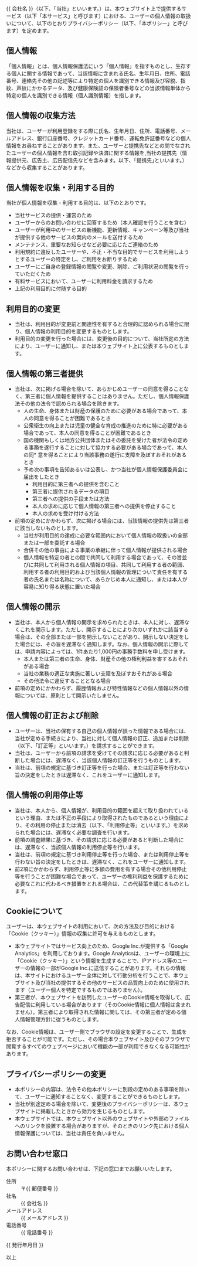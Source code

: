 {{ 会社名 }}（以下、「当社」といいます。）は、本ウェブサイト上で提供するサービス（以下「本サービス」と呼びます）における、ユーザーの個人情報の取扱いについて、以下のとおりプライバシーポリシー（以下、「本ポリシー」と呼びます）を定めます。

## 個人情報

「個人情報」とは、個人情報保護法にいう「個人情報」を指すものとし、生存する個人に関する情報であって、当該情報に含まれる氏名、生年月日、住所、電話番号、連絡先その他の記述等により特定の個人を識別できる情報及び容貌、指紋、声紋にかかるデータ、及び健康保険証の保険者番号などの当該情報単体から特定の個人を識別できる情報（個人識別情報）を指します。

## 個人情報の収集方法

当社は、ユーザーが利用登録をする際に氏名、生年月日、住所、電話番号、メールアドレス、銀行口座番号、クレジットカード番号、運転免許証番号などの個人情報をお尋ねすることがあります。また、ユーザーと提携先などとの間でなされたユーザーの個人情報を含む取引記録や決済に関する情報を,当社の提携先（情報提供元、広告主、広告配信先などを含みます。以下、｢提携先｣といいます。）などから収集することがあります。

## 個人情報を収集・利用する目的

当社が個人情報を収集・利用する目的は、以下のとおりです。

* 当社サービスの提供・運営のため
* ユーザーからのお問い合わせに回答するため（本人確認を行うことを含む）
* ユーザーが利用中のサービスの新機能、更新情報、キャンペーン等及び当社が提供する他のサービスの案内のメールを送付するため
* メンテナンス、重要なお知らせなど必要に応じたご連絡のため
* 利用規約に違反したユーザーや、不正・不当な目的でサービスを利用しようとするユーザーの特定をし、ご利用をお断りするため
* ユーザーにご自身の登録情報の閲覧や変更、削除、ご利用状況の閲覧を行っていただくため
* 有料サービスにおいて、ユーザーに利用料金を請求するため
* 上記の利用目的に付随する目的

## 利用目的の変更

* 当社は、利用目的が変更前と関連性を有すると合理的に認められる場合に限り、個人情報の利用目的を変更するものとします。
* 利用目的の変更を行った場合には、変更後の目的について、当社所定の方法により、ユーザーに通知し、または本ウェブサイト上に公表するものとします。

## 個人情報の第三者提供

* 当社は、次に掲げる場合を除いて、あらかじめユーザーの同意を得ることなく、第三者に個人情報を提供することはありません。ただし、個人情報保護法その他の法令で認められる場合を除きます。
    * 人の生命、身体または財産の保護のために必要がある場合であって、本人の同意を得ることが困難であるとき
    * 公衆衛生の向上または児童の健全な育成の推進のために特に必要がある場合であって、本人の同意を得ることが困難であるとき
    * 国の機関もしくは地方公共団体またはその委託を受けた者が法令の定める事務を遂行することに対して協力する必要がある場合であって、本人の同* 意を得ることにより当該事務の遂行に支障を及ぼすおそれがあるとき
    * 予め次の事項を告知あるいは公表し、かつ当社が個人情報保護委員会に届出をしたとき
        * 利用目的に第三者への提供を含むこと
        * 第三者に提供されるデータの項目
        * 第三者への提供の手段または方法
        * 本人の求めに応じて個人情報の第三者への提供を停止すること
        * 本人の求めを受け付ける方法
* 前項の定めにかかわらず、次に掲げる場合には、当該情報の提供先は第三者に該当しないものとします。
    * 当社が利用目的の達成に必要な範囲内において個人情報の取扱いの全部または一部を委託する場合
    * 合併その他の事由による事業の承継に伴って個人情報が提供される場合
    * 個人情報を特定の者との間で共同して利用する場合であって、その旨並びに共同して利用される個人情報の項目、共同して利用する者の範囲、利用する者の利用目的および当該個人情報の管理について責任を有する者の氏名または名称について、あらかじめ本人に通知し、または本人が容易に知り得る状態に置いた場合

## 個人情報の開示

* 当社は、本人から個人情報の開示を求められたときは、本人に対し、遅滞なくこれを開示します。ただし、開示することにより次のいずれかに該当する場合は、その全部または一部を開示しないことがあり、開示しない決定をした場合には、その旨を遅滞なく通知します。なお、個人情報の開示に際しては、申請内容によっては、1件あたり1,000円の事務手数料を申し受けます。
    * 本人または第三者の生命、身体、財産その他の権利利益を害するおそれがある場合
    * 当社の業務の適正な実施に著しい支障を及ぼすおそれがある場合
    * その他法令に違反することとなる場合
* 前項の定めにかかわらず、履歴情報および特性情報などの個人情報以外の情報については、原則として開示いたしません。

## 個人情報の訂正および削除

* ユーザーは、当社の保有する自己の個人情報が誤った情報である場合には、当社が定める手続きにより、当社に対して個人情報の訂正、追加または削除（以下、「訂正等」といいます。）を請求することができます。
* 当社は、ユーザーから前項の請求を受けてその請求に応じる必要があると判断した場合には、遅滞なく、当該個人情報の訂正等を行うものとします。
* 当社は、前項の規定に基づき訂正等を行った場合、または訂正等を行わない旨の決定をしたときは遅滞なく、これをユーザーに通知します。

## 個人情報の利用停止等

* 当社は、本人から、個人情報が、利用目的の範囲を超えて取り扱われているという理由、または不正の手段により取得されたものであるという理由により、その利用の停止または消去（以下、「利用停止等」といいます。）を求められた場合には、遅滞なく必要な調査を行います。
* 前項の調査結果に基づき、その請求に応じる必要があると判断した場合には、遅滞なく、当該個人情報の利用停止等を行います。
* 当社は、前項の規定に基づき利用停止等を行った場合、または利用停止等を行わない旨の決定をしたときは、遅滞なく、これをユーザーに通知します。
* 前2項にかかわらず、利用停止等に多額の費用を有する場合その他利用停止等を行うことが困難な場合であって、ユーザーの権利利益を保護するために必要なこれに代わるべき措置をとれる場合は、この代替策を講じるものとします。

## Cookieについて

ユーザーは、本ウェブサイトの利用において、次の方法及び目的における「Cookie（クッキー）」情報の収集に許可を与えるものとします。

* 本ウェブサイトではサービス向上のため、Google Inc.が提供する「Google Analytics」を利用しております。Google Analyticsは、ユーザーの環境上に「Cookie（クッキー）」という情報を生成することで、IPアドレス等のユーザーの情報の一部がGoogle Inc.に送信することがあります。それらの情報は、本サイトにおけるユーザー全体に対して行動分析を行うことで、本ウェブサイト及び当社の提供するその他のサービスの品質向上のために使用されます（ユーザー個人を特定でするものではありません）。
* 第三者が、本ウェブサイトを訪問したユーザーのCookie情報を取得して、広告配信に利用している場合があります（そのCookie情報に個人情報は含まれません）。第三者により取得された情報に関しては、その第三者が定める個人情報管理方針に従うものとします。

なお、Cookie情報は、ユーザー側でブラウザの設定を変更することで、生成を拒否することが可能です。ただし、その場合本ウェブサイト及びそのブラウザで閲覧するすべてのウェブページにおいて機能の一部が利用できなくなる可能性があります。

## プライバシーポリシーの変更

* 本ポリシーの内容は、法令その他本ポリシーに別段の定めのある事項を除いて、ユーザーに通知することなく、変更することができるものとします。
* 当社が別途定める場合を除いて、変更後のプライバシーポリシーは、本ウェブサイトに掲載したときから効力を生じるものとします。
* 本ウェブサイトでは、本ウェブサイト以外のウェブサイトや外部のファイルへのリンクを設置する場合がありますが、そのときのリンク先における個人情報保護については、当社は責任を負いません。

## お問い合わせ窓口

本ポリシーに関するお問い合わせは、下記の窓口までお願いいたします。

<dl>
<dt>住所</dt> <dd>〒{{ 郵便番号 }}</dd>
<dt>社名</dt> <dd>{{ 会社名 }}</dd>
<dt>メールアドレス</dt> <dd>{{ メールアドレス }}</dd>
<dt>電話番号</dt> <dd>{{ 電話番号 }}</dd>
</dl>

{{ 発行年月日 }}

以上
